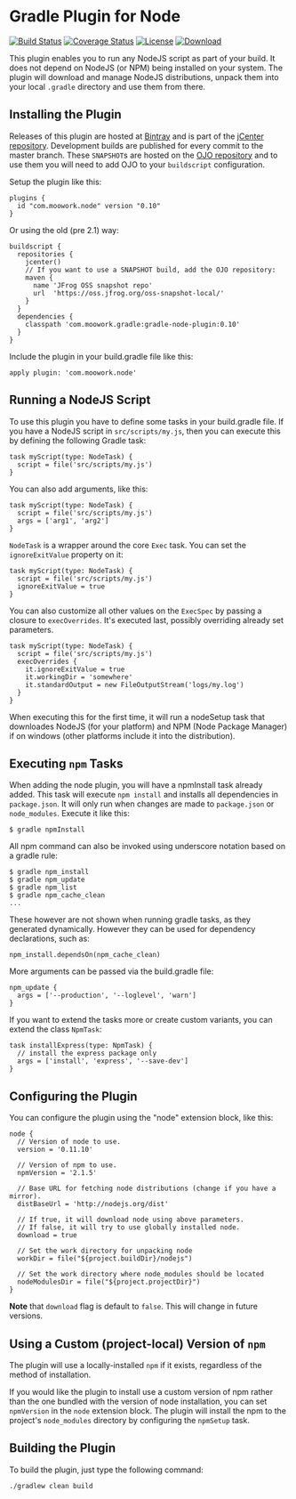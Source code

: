 Gradle Plugin for Node
=======================

[![Build Status](http://goo.gl/gWKi3f)](http://goo.gl/SvKt0Y)
[![Coverage Status](https://coveralls.io/repos/srs/gradle-node-plugin/badge.svg?branch=newstruct&service=github)](https://coveralls.io/github/srs/gradle-node-plugin?branch=newstruct)
[![License](http://goo.gl/MMfZhl)](http://goo.gl/D6iAcM)
[![Download](https://img.shields.io/bintray/v/srs/maven/gradle-node-plugin.svg)](https://bintray.com/srs/maven/gradle-node-plugin)

This plugin enables you to run any NodeJS script as part of your build. It does
not depend on NodeJS (or NPM) being installed on your system. The plugin will
download and manage NodeJS distributions, unpack them into your local `.gradle`
directory and use them from there.

Installing the Plugin
---------------------

Releases of this plugin are hosted at [Bintray][] and is part of the [jCenter
repository][]. Development builds are published for every commit to the master
branch. These `SNAPSHOT`s are hosted on the [OJO repository][] and to use them
you will need to add OJO to your `buildscript` configuration.

[Bintray]: http://bintray.com
[OJO repository]: http://oss.jfrog.org
[jCenter repository]: https://bintray.com/bintray/jcenter

Setup the plugin like this:

    plugins {
      id "com.moowork.node" version "0.10"
    }

Or using the old (pre 2.1) way:

    buildscript {
      repositories {
        jcenter()
        // If you want to use a SNAPSHOT build, add the OJO repository:
        maven {
          name 'JFrog OSS snapshot repo'
          url  'https://oss.jfrog.org/oss-snapshot-local/'
        }
      }
      dependencies {
        classpath 'com.moowork.gradle:gradle-node-plugin:0.10'
      }
    }

Include the plugin in your build.gradle file like this:

    apply plugin: 'com.moowork.node'

Running a NodeJS Script
-----------------------

To use this plugin you have to define some tasks in your build.gradle file. If
you have a NodeJS script in `src/scripts/my.js`, then you can execute this by
defining the following Gradle task:

    task myScript(type: NodeTask) {
      script = file('src/scripts/my.js')
    }

You can also add arguments, like this:

    task myScript(type: NodeTask) {
      script = file('src/scripts/my.js')
      args = ['arg1', 'arg2']
    }

`NodeTask` is a wrapper around the core `Exec` task. You can set the
`ignoreExitValue` property on it:

    task myScript(type: NodeTask) {
      script = file('src/scripts/my.js')
      ignoreExitValue = true
    }

You can also customize all other values on the `ExecSpec` by passing a closure
to `execOverrides`. It's executed last, possibly overriding already set
parameters.

    task myScript(type: NodeTask) {
      script = file('src/scripts/my.js')
      execOverrides {
        it.ignoreExitValue = true
        it.workingDir = 'somewhere'
        it.standardOutput = new FileOutputStream('logs/my.log')
      }
    }

When executing this for the first time, it will run a nodeSetup task that
downloades NodeJS (for your platform) and NPM (Node Package Manager) if on
windows (other platforms include it into the distribution).

Executing `npm` Tasks
---------------------

When adding the node plugin, you will have a npmInstall task already added. This
task will execute `npm install` and installs all dependencies in `package.json`.
It will only run when changes are made to `package.json` or `node_modules`.
Execute it like this:

    $ gradle npmInstall

All npm command can also be invoked using underscore notation based on a gradle
rule:

    $ gradle npm_install
    $ gradle npm_update
    $ gradle npm_list
    $ gradle npm_cache_clean
    ...

These however are not shown when running gradle tasks, as they generated
dynamically. However they can be used for dependency declarations, such as:

    npm_install.dependsOn(npm_cache_clean)

More arguments can be passed via the build.gradle file:

    npm_update {
      args = ['--production', '--loglevel', 'warn']
    }

If you want to extend the tasks more or create custom variants, you can extend
the class `NpmTask`:

    task installExpress(type: NpmTask) {
      // install the express package only
      args = ['install', 'express', '--save-dev']
    }

Configuring the Plugin
----------------------

You can configure the plugin using the "node" extension block, like this:

    node {
      // Version of node to use.
      version = '0.11.10'

      // Version of npm to use.
      npmVersion = '2.1.5'

      // Base URL for fetching node distributions (change if you have a mirror).
      distBaseUrl = 'http://nodejs.org/dist'

      // If true, it will download node using above parameters.
      // If false, it will try to use globally installed node.
      download = true

      // Set the work directory for unpacking node
      workDir = file("${project.buildDir}/nodejs")

      // Set the work directory where node_modules should be located
      nodeModulesDir = file("${project.projectDir}")
    }

**Note** that `download` flag is default to `false`. This will change in future versions.

Using a Custom (project-local) Version of `npm`
-----------------------------------------------

The plugin will use a locally-installed `npm` if it exists, regardless of the
method of installation.

If you would like the plugin to install use a custom version of npm rather than
the one bundled with the version of node installation, you can set `npmVersion`
in the `node` extension block. The plugin will install the npm to the project's
`node_modules` directory by configuring the `npmSetup` task.

Building the Plugin
-------------------

To build the plugin, just type the following command:

    ./gradlew clean build
